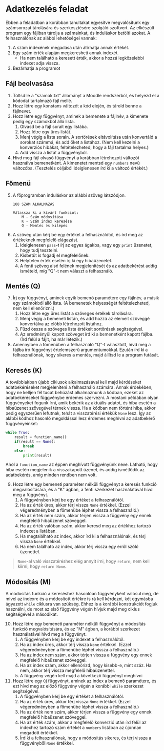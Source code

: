 # Adatkezelés feladat
Ebben a feladatban a korábban tanultakat egyesítve megvalósítunk egy számsorozat tárolására és szerkesztésére szolgáló szoftvert. Az elkészült program egy fájlban tárolja a számainkat, és induláskor betölti azokat. A felhasználónak az alábbi lehetőségei vannak:
1. A szám indexének megadása után átírhatja annak értékét.
2. Egy szám érték alapján megkeresheti annak indexét.
	* Ha nem található a keresett érték, akkor a hozzá legközelebbi indexet adja vissza.
3. Bezárhatja a programot

## Fájl beolvasása
1. Töltsd le a "szamok.txt" állományt a Moodle rendszerből, és helyezd el a kódodat tartalmazó fájl mellé.
2. Hozz létre egy konstans változót a kód elején, és tárold benne a fájlnevet.
3. Hozz létre egy függvényt, aminek a bemenete a fájlnév, a kimenete pedig egy számokból álló lista.
	1. Olvasd be a fájl sorait egy listába.
	2. Hozz létre egy üres listát.
	3. Menj végig a lista sorain. A sortörések eltávolítása után konvertáld a sorokat számmá, és add őket a listához. (Nem kell kezelni a konverziós hibákat, feltételezheted, hogy a fájl tartalma helyes.)
	4.  Add vissza a listát a függvényből.
4. Hívd meg fájl olvasó függvényt a korábban létrehozott változót használva bemenetként. A kimenetet mentsd egy `numbers` nevű változóba. (Tesztelés céljából ideiglenesen írd ki a változó értékét.)

## Főmenü
5. A főprogramban induláskor az alábbi szöveg látszódjon.
	```
	100 SZÁM ALKALMAZÁS

	Válassza ki a kívánt funkciót:
		M - Szám módosítása
		K - Szám index keresése
		Q - Mentés és kilépés
	```
6. A szöveg után kérj be egy értéket a felhasználótól, és írd meg az értékeknek megfelelő elágazást. 
	1. Ideiglenesen `pass`-t írj az egyes ágakba, vagy egy `print` üzenetet, hogy tudj tesztelni.
	2. Kisbetűt is fogadj el megfelelőnek. 
	3. Helytelen érték esetén írj ki egy hibaüzenetet.
	4. A fenti szöveg alsó felének megjelenítését és az adatbekérést addig ismételd, míg "Q"-t nem választ a felhasználó.

## Mentés (Q)
7. Írj egy függvényt, aminek egyik bemenő paramétere egy fájlnév, a másik egy számokból álló lista. (A bemenetek helyességét feltételezheted, nem kell ellenőrizni.)
	1. Hozz létre egy üres listát a szöveges értékek tárolására.
	2. Menj végig a bemeneti listán, és add hozzá az elemeit szöveggé konvertálva az előbb létrehozott listához.
	3. Fűzd össze a szöveges lista értékeit sortörések segítségével.
	4. Az eredményül kapott szöveget írd ki a bemenetként kapott fájlba. (Írd felül a fájlt, ha már létezik.)
8. Amennyiben a főmenüben a felhasználó "Q"-t választott, hívd meg a fájlba író függvényt értelemszerű argumentumokkal. Ezután írd ki a felhasználónak, hogy sikeres a mentés, majd állítsd le a program futását.

## Keresés (K)
A továbbiakban újabb ciklusok alkalmazásával kell majd kérdéseket adatbekéréseket megjeleníteni a felhasználó számára. Annak érdekében, hogy ne kelljen fél tucat behúzást alkalmaznunk a kódban, ezeket az adatbekéréseket függvénybe érdemes szervezni. A mostani példában olyan függvényeket fogunk írni, amik bekérik az aktuális adatot, és hiba esetén a hibaüzenet szövegével térnek vissza. Ha a kódban nem történt hiba, akkor pedig egyszerűen lefutnak, tehát a visszatérési értékük `None` lesz. Így az alábbi kódhoz hasonló megoldással lesz érdemes meghívni az adatbekérő függvényeinket:
```python
while True:
    result = function_name()        
    if(result == None):
        break
    else:
        print(result)
```
Ahol a `function_name` az éppen meghívott függvényünk neve. Látható, hogy hiba esetén megjelenik a visszakapott üzenet, és addig ismétlődik az adatbekérés, amíg minden rendben nem volt.

9. Hozz létre egy bemeneti paraméter nélküli függvényt a keresés funkció megvalósítására, és a "K" ágban, a fenti szerkezet használatával hívd meg a függvényt.
	1. A függvényben kérj be egy értéket a felhasználótól.
	2. Ha az érték üres, akkor térj vissza `None` értékkel. (Ezzel végeredményben a főmenübe léphet vissza a felhasználó.)
	3. Ha az érték nem szám, akkor térjen vissza a függvény egy ennek megfelelő hibaüzenet szöveggel.
	4. Ha az érték valóban szám, akkor keresd meg az értékhez tartozó indexet a listában.
	5. Ha megtalálható az index, akkor írd ki a felhasználónak, és térj vissza `None` értékkel.
	6. Ha nem található az index, akkor térj vissza egy erről szóló üzenettel.
> `None`-al való visszatéréshez elég annyit írni, hogy `return`, nem kell kiírni, hogy `return None`. 

## Módosítás (M)
A módosítás funkció a kereséshez hasonlóan függvényként valósul meg, de mivel az indexre és a módosított értékre is rá kell kérdezni, két egymásba ágyazott `while` ciklusra van szükség. Ehhez is a korábbi konstrukciót fogjuk használni, de most az első függvény végén hívjuk majd meg ciklus segítségével a másodikat.

10. Hozz létre egy bemeneti paraméter nélküli függvényt a módosítás funkció megvalósítására, és az "M" ágban, a korábbi szerkezet használatával hívd meg a függvényt.
	1. A függvényben kérj be egy indexet a felhasználótól.
	2. Ha az index üres, akkor térj vissza `None` értékkel. (Ezzel végeredményben a főmenübe léphet vissza a felhasználó.)
	3. Ha az index nem szám, akkor térjen vissza a függvény egy ennek megfelelő hibaüzenet szöveggel.
	4. Ha az index szám, akkor ellenőrizd, hogy kisebb-e, mint száz. Ha nem, akkor térj vissza megfelelő hibaüzenettel.
	5. A függvény végén kell majd a következő függvényt meghívni
11. Hozz létre egy új függvényt, aminek az index a bemenő paramétere, és ezt hívd meg az előző függvény végén a korábbi `while` szerkezet segítségével.
	1. A függvényben kérj be egy értéket a felhasználótól.
	2. Ha az érték üres, akkor térj vissza `None` értékkel. (Ezzel végeredményben a főmenübe léphet vissza a felhasználó.)
	3. Ha az érték nem szám, akkor térjen vissza a függvény egy ennek megfelelő hibaüzenet szöveggel.
	4. Ha az érték szám, akkor a megfelelő konverzió után írd felül az indexhez tartozó szám értékét a `numbers` listában az újonnan megadott értékkel.
	5. Írd ki a felhasználónak, hogy a módosítás sikeres, és térj vissza a függvényből `None` értékkel.